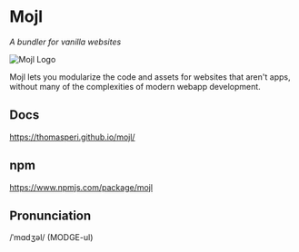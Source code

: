 # Mojl

*A bundler for vanilla websites*

![Mojl Logo](https://thomasperi.github.io/mojl/mojl-logo-square.svg)

Mojl lets you modularize the code and assets for websites that aren't apps, without many of the complexities of modern webapp development.

## Docs
<https://thomasperi.github.io/mojl/>

## npm
<https://www.npmjs.com/package/mojl>

## Pronunciation
/ˈmɑdʒəl/ (MODGE-ul)
